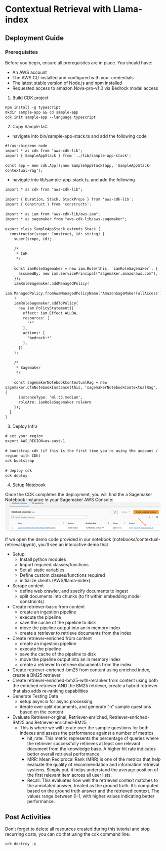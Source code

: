 # Contextual Retrieval with Llama-index

## Deployment Guide

### Prerequisites

Before you begin, ensure all prerequisites are in place. You should have:

* An AWS account
* The AWS CLI installed and configured with your credentials
* The latest stable version of Node.js and npm installed
* Requested access to amazon.Nova-pro-v1:0 via Bedrock model access

1) Build CDK project

```
npm install -g typescript
mkdir sample-app && cd sample-app
cdk init sample-app --language typescript
```

2) Copy Sample IaC

* navigate into bin/sample-app-stack.ts and add the following code

```
#!/usr/bin/env node
import * as cdk from 'aws-cdk-lib';
import { SampleAppStack } from '../lib/sample-app-stack';

const app = new cdk.App();new SampleAppStack(app, 'SampleAppStack-contextual-rag');
```

* navigate into lib/sample-app-stack.ts, and add the following
```
import * as cdk from "aws-cdk-lib";

import { Duration, Stack, StackProps } from 'aws-cdk-lib';
import { Construct } from 'constructs';

import * as iam from "aws-cdk-lib/aws-iam";
import * as sagemaker from "aws-cdk-lib/aws-sagemaker";

export class SampleAppStack extends Stack {
  constructor(scope: Construct, id: string) {
    super(scope, id);

    /* 
     * IAM
     */

    const iamRoleSagemaker = new iam.Role(this, `iamRoleSagemaker`, {
      assumedBy: new iam.ServicePrincipal("sagemaker.amazonaws.com"),
    });
    iamRoleSagemaker.addManagedPolicy(
      iam.ManagedPolicy.fromAwsManagedPolicyName('AmazonSageMakerFullAccess')
    )
    iamRoleSagemaker.addToPolicy(
      new iam.PolicyStatement({
        effect: iam.Effect.ALLOW,
        resources: [
          "*"
        ],
        actions: [
          "bedrock:*"
        ],
      })
    );

    /* 
     * Sagemaker
     */

    const sagemakerNotebookContextualRag = new sagemaker.CfnNotebookInstance(this, 'sagemakerNotebookContextualRag', {
      instanceType: 'ml.t3.medium',
      roleArn: iamRoleSagemaker.roleArn
    });
  }
}
```
3) Deploy Infra

```
# set your region
export AWS_REGION=us-east-1

# bootstrap cdk (if this is the first time you’re using the account / region with CDK)
cdk bootstrap

# deploy cdk
cdk deploy
```

4) Setup Notebook

Once the CDK completes the deployment, you will find the a Sagemaker Notebook instance in your Sagemaker AWS Console:
![alt text](images/aws_console_notebook.png "AWS console SageMaker Notebook")

If we open the demo code provided in our notebook (notebooks/contextual-retrieval.ipynb), you’ll see an interactive demo that 

* Setup:
    * Install python modules
    * Import required classes/functions
    * Set all static variables
    * Define custom classes/functions required
    * initialize clients (AWS/llama-index)
* Scrape content
    * define web crawler, and specify documents to ingest
    * split documents into chunks (to fit within embedding model constraints)
* Create retriever-basic from content
    * create an ingestion pipeline
    * execute the pipeline
    * save the cache of the pipeline to disk
    * move the pipeline output into an in memory index
    * create a retriever to retrieve documents from the index
* Create retriever-enriched from content
    * create an ingestion pipeline
    * execute the pipeline
    * save the cache of the pipeline to disk
    * move the pipeline output into an in memory index
    * create a retriever to retrieve documents from the index
* Create retriever-enriched-bm25 from content using enriched index, create a BM25 retriever
* Create retriever-enriched-bm25-with-reranker from content using both the enriched retriever AND the BM25 retriever, create a hybrid retriever that also adds re-ranking capabilities
* Generate Testing Data
    * setup asyncio for async processing
    * iterate over split documents, and generate "n" sample questions based on the content
* Evaluate Retriever-original, Retriever-enriched, Retriever-enriched-BM25 and Retriever-enriched-BM25
    * This is where we will iterate over the sample questions for both indexes and assess the performance against a number of metrics
        * hit_rate: This metric represents the percentage of queries where the retriever successfully retrieves at least one relevant document from the knowledge base. A higher hit rate indicates better overall retrieval performance.
        * MRR: Mean Reciprocal Rank (MRR) is one of the metrics that help evaluate the quality of recommendation and information retrieval systems. Simply put, it helps understand the average position of the first relevant item across all user lists.
        * Recall: This evaluates how well the retrieved context matches to the annotated answer, treated as the ground truth. It’s computed based on the ground truth answer and the retrieved context. The values range between 0–1, with higher values indicating better performance.

## Post Activities

Don’t forget to delete all resources created during this tutorial and stop recurring costs, you can do that using the cdk command line:

```
cdk destroy -y
```

